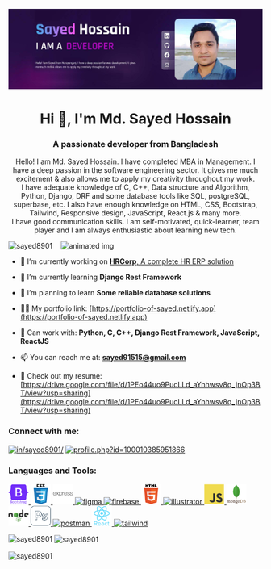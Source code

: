 ![logo](https://github.com/sayed8901/sayed8901/blob/main/myPortfolioBannar.jpg)
<h1 align="center">Hi 👋, I'm Md. Sayed Hossain</h1>
<h3 align="center">A passionate developer from Bangladesh</h3>
<p align="center">Hello! I am Md. Sayed Hossain. I have completed MBA in Management. I have a deep passion in the software engineering sector. It gives me much excitement & also allows me to apply my creativity throughout my work.
<br>
I have adequate knowledge of C, C++, Data structure and Algorithm, Python, Django, DRF and some database tools like SQL, postgreSQL, superbase, etc. I also have enough knowledge on HTML, CSS, Bootstrap, Tailwind, Responsive design, JavaScript, React.js & many more.
<br>
I have good communication skills. I am self-motivated, quick-learner, team player and I am always enthusiastic about learning new tech.</p>

<img align="right" alt="animated img" width="400" src="https://user-images.githubusercontent.com/55389276/140866485-8fb1c876-9a8f-4d6a-98dc-08c4981eaf70.gif">

<p align="left"> <img src="https://komarev.com/ghpvc/?username=sayed8901&label=Profile%20views&color=0e75b6&style=flat" alt="sayed8901" /> </p>

- 🔭 I’m currently working on <a href="https://hrcorp.netlify.app" target="blank">**HRCorp**, A complete HR ERP solution</a>

- 🌱 I’m currently learning **Django Rest Framework**

- 👯 I’m planning to learn **Some reliable database solutions**

- 👨‍💻 My portfolio link: [https://portfolio-of-sayed.netlify.app](https://portfolio-of-sayed.netlify.app)

- 💬 Can work with: **Python, C, C++, Django Rest Framework, JavaScript, ReactJS**

- 📫 You can reach me at: **sayed91515@gmail.com**

- 📄 Check out my resume: [https://drive.google.com/file/d/1PEo44uo9PucLLd_aYnhwsv8q_jnOp3BT/view?usp=sharing](https://drive.google.com/file/d/1PEo44uo9PucLLd_aYnhwsv8q_jnOp3BT/view?usp=sharing)

<h3 align="left">Connect with me:</h3>
<p align="left">
<a href="https://www.linkedin.com/in/sayed8901/" target="blank"><img align="center" src="https://raw.githubusercontent.com/rahuldkjain/github-profile-readme-generator/master/src/images/icons/Social/linked-in-alt.svg" alt="in/sayed8901/" height="30" width="40" /></a>
<a href="https://fb.com/profile.php?id=100010385951866" target="blank"><img align="center" src="https://raw.githubusercontent.com/rahuldkjain/github-profile-readme-generator/master/src/images/icons/Social/facebook.svg" alt="profile.php?id=100010385951866" height="30" width="40" /></a>
</p>

<h3 align="left">Languages and Tools:</h3>
<p align="left"> <a href="https://getbootstrap.com" target="_blank" rel="noreferrer"> <img src="https://raw.githubusercontent.com/devicons/devicon/master/icons/bootstrap/bootstrap-plain-wordmark.svg" alt="bootstrap" width="40" height="40"/> </a> <a href="https://www.w3schools.com/css/" target="_blank" rel="noreferrer"> <img src="https://raw.githubusercontent.com/devicons/devicon/master/icons/css3/css3-original-wordmark.svg" alt="css3" width="40" height="40"/> </a> <a href="https://expressjs.com" target="_blank" rel="noreferrer"> <img src="https://raw.githubusercontent.com/devicons/devicon/master/icons/express/express-original-wordmark.svg" alt="express" width="40" height="40"/> </a> <a href="https://www.figma.com/" target="_blank" rel="noreferrer"> <img src="https://www.vectorlogo.zone/logos/figma/figma-icon.svg" alt="figma" width="40" height="40"/> </a> <a href="https://firebase.google.com/" target="_blank" rel="noreferrer"> <img src="https://www.vectorlogo.zone/logos/firebase/firebase-icon.svg" alt="firebase" width="40" height="40"/> </a> <a href="https://www.w3.org/html/" target="_blank" rel="noreferrer"> <img src="https://raw.githubusercontent.com/devicons/devicon/master/icons/html5/html5-original-wordmark.svg" alt="html5" width="40" height="40"/> </a> <a href="https://www.adobe.com/in/products/illustrator.html" target="_blank" rel="noreferrer"> <img src="https://www.vectorlogo.zone/logos/adobe_illustrator/adobe_illustrator-icon.svg" alt="illustrator" width="40" height="40"/> </a> <a href="https://developer.mozilla.org/en-US/docs/Web/JavaScript" target="_blank" rel="noreferrer"> <img src="https://raw.githubusercontent.com/devicons/devicon/master/icons/javascript/javascript-original.svg" alt="javascript" width="40" height="40"/> </a> <a href="https://www.mongodb.com/" target="_blank" rel="noreferrer"> <img src="https://raw.githubusercontent.com/devicons/devicon/master/icons/mongodb/mongodb-original-wordmark.svg" alt="mongodb" width="40" height="40"/> </a> <a href="https://nodejs.org" target="_blank" rel="noreferrer"> <img src="https://raw.githubusercontent.com/devicons/devicon/master/icons/nodejs/nodejs-original-wordmark.svg" alt="nodejs" width="40" height="40"/> </a> <a href="https://www.photoshop.com/en" target="_blank" rel="noreferrer"> <img src="https://raw.githubusercontent.com/devicons/devicon/master/icons/photoshop/photoshop-line.svg" alt="photoshop" width="40" height="40"/> </a> <a href="https://postman.com" target="_blank" rel="noreferrer"> <img src="https://www.vectorlogo.zone/logos/getpostman/getpostman-icon.svg" alt="postman" width="40" height="40"/> </a> <a href="https://reactjs.org/" target="_blank" rel="noreferrer"> <img src="https://raw.githubusercontent.com/devicons/devicon/master/icons/react/react-original-wordmark.svg" alt="react" width="40" height="40"/> </a> <a href="https://tailwindcss.com/" target="_blank" rel="noreferrer"> <img src="https://www.vectorlogo.zone/logos/tailwindcss/tailwindcss-icon.svg" alt="tailwind" width="40" height="40"/> </a> </p>

<p><img align="left" src="https://github-readme-stats.vercel.app/api/top-langs?username=sayed8901&show_icons=true&locale=en&layout=compact" alt="sayed8901" /></p>

<p>&nbsp;<img align="center" src="https://github-readme-stats.vercel.app/api?username=sayed8901&show_icons=true&locale=en" alt="sayed8901" /></p>

<p><img align="center" src="https://github-readme-streak-stats.herokuapp.com/?user=sayed8901&" alt="sayed8901" /></p>
